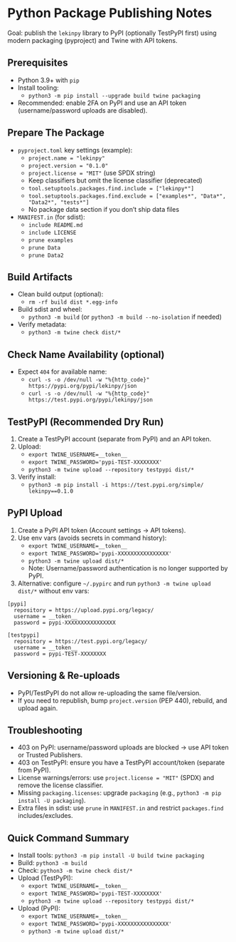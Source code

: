 # Python Package Publishing Notes

Goal: publish the `lekinpy` library to PyPI (optionally TestPyPI first) using modern packaging (pyproject) and Twine with API tokens.

## Prerequisites
- Python 3.9+ with `pip`
- Install tooling:
  - `python3 -m pip install --upgrade build twine packaging`
- Recommended: enable 2FA on PyPI and use an API token (username/password uploads are disabled).

## Prepare The Package
- `pyproject.toml` key settings (example):
  - `project.name = "lekinpy"`
  - `project.version = "0.1.0"`
  - `project.license = "MIT"` (use SPDX string)
  - Keep classifiers but omit the license classifier (deprecated)
  - `tool.setuptools.packages.find.include = ["lekinpy*"]`
  - `tool.setuptools.packages.find.exclude = ["examples*", "Data*", "Data2*", "tests*"]`
  - No package data section if you don’t ship data files
- `MANIFEST.in` (for sdist):
  - `include README.md`
  - `include LICENSE`
  - `prune examples`
  - `prune Data`
  - `prune Data2`

## Build Artifacts
- Clean build output (optional):
  - `rm -rf build dist *.egg-info`
- Build sdist and wheel:
  - `python3 -m build`  (or `python3 -m build --no-isolation` if needed)
- Verify metadata:
  - `python3 -m twine check dist/*`

## Check Name Availability (optional)
- Expect `404` for available name:
  - `curl -s -o /dev/null -w "%{http_code}" https://pypi.org/pypi/lekinpy/json`
  - `curl -s -o /dev/null -w "%{http_code}" https://test.pypi.org/pypi/lekinpy/json`

## TestPyPI (Recommended Dry Run)
1) Create a TestPyPI account (separate from PyPI) and an API token.
2) Upload:
   - `export TWINE_USERNAME=__token__`
   - `export TWINE_PASSWORD='pypi-TEST-XXXXXXXX'`
   - `python3 -m twine upload --repository testpypi dist/*`
3) Verify install:
   - `python3 -m pip install -i https://test.pypi.org/simple/ lekinpy==0.1.0`

## PyPI Upload
1) Create a PyPI API token (Account settings → API tokens).
2) Use env vars (avoids secrets in command history):
   - `export TWINE_USERNAME=__token__`
   - `export TWINE_PASSWORD='pypi-XXXXXXXXXXXXXXXX'`
   - `python3 -m twine upload dist/*`
   - Note: Username/password authentication is no longer supported by PyPI.
3) Alternative: configure `~/.pypirc` and run `python3 -m twine upload dist/*` without env vars:
```
[pypi]
  repository = https://upload.pypi.org/legacy/
  username = __token__
  password = pypi-XXXXXXXXXXXXXXXX

[testpypi]
  repository = https://test.pypi.org/legacy/
  username = __token__
  password = pypi-TEST-XXXXXXXX
```

## Versioning & Re-uploads
- PyPI/TestPyPI do not allow re-uploading the same file/version.
- If you need to republish, bump `project.version` (PEP 440), rebuild, and upload again.

## Troubleshooting
- 403 on PyPI: username/password uploads are blocked → use API token or Trusted Publishers.
- 403 on TestPyPI: ensure you have a TestPyPI account/token (separate from PyPI).
- License warnings/errors: use `project.license = "MIT"` (SPDX) and remove the license classifier.
- Missing `packaging.licenses`: upgrade `packaging` (e.g., `python3 -m pip install -U packaging`).
- Extra files in sdist: use `prune` in `MANIFEST.in` and restrict `packages.find` includes/excludes.

## Quick Command Summary
- Install tools: `python3 -m pip install -U build twine packaging`
- Build: `python3 -m build`
- Check: `python3 -m twine check dist/*`
- Upload (TestPyPI):
  - `export TWINE_USERNAME=__token__`
  - `export TWINE_PASSWORD='pypi-TEST-XXXXXXXX'`
  - `python3 -m twine upload --repository testpypi dist/*`
- Upload (PyPI):
  - `export TWINE_USERNAME=__token__`
  - `export TWINE_PASSWORD='pypi-XXXXXXXXXXXXXXXX'`
  - `python3 -m twine upload dist/*`

